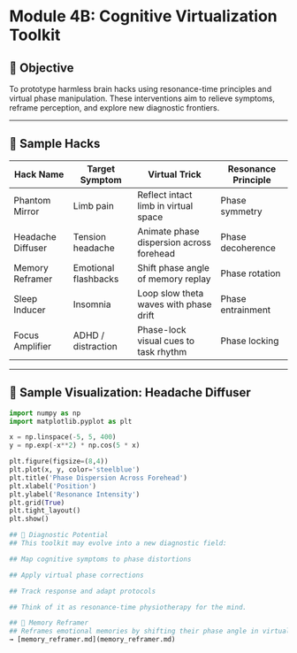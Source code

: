 # Module 4B: Cognitive Virtualization Toolkit

## 🎯 Objective
To prototype harmless brain hacks using resonance-time principles and virtual phase manipulation. These interventions aim to relieve symptoms, reframe perception, and explore new diagnostic frontiers.

---

## 🧰 Sample Hacks

| Hack Name            | Target Symptom         | Virtual Trick                              | Resonance Principle       |
|---------------------|------------------------|---------------------------------------------|---------------------------|
| Phantom Mirror      | Limb pain              | Reflect intact limb in virtual space        | Phase symmetry             |
| Headache Diffuser   | Tension headache       | Animate phase dispersion across forehead    | Phase decoherence          |
| Memory Reframer     | Emotional flashbacks   | Shift phase angle of memory replay          | Phase rotation             |
| Sleep Inducer       | Insomnia               | Loop slow theta waves with phase drift      | Phase entrainment          |
| Focus Amplifier     | ADHD / distraction     | Phase-lock visual cues to task rhythm       | Phase locking              |

---

## 🧪 Sample Visualization: Headache Diffuser

```python
import numpy as np
import matplotlib.pyplot as plt

x = np.linspace(-5, 5, 400)
y = np.exp(-x**2) * np.cos(5 * x)

plt.figure(figsize=(8,4))
plt.plot(x, y, color='steelblue')
plt.title('Phase Dispersion Across Forehead')
plt.xlabel('Position')
plt.ylabel('Resonance Intensity')
plt.grid(True)
plt.tight_layout()
plt.show()

## 🧠 Diagnostic Potential
## This toolkit may evolve into a new diagnostic field:

## Map cognitive symptoms to phase distortions

## Apply virtual phase corrections

## Track response and adapt protocols

## Think of it as resonance-time physiotherapy for the mind.

## 🧠 Memory Reframer
## Reframes emotional memories by shifting their phase angle in virtual time—allowing the mind to revisit without reliving.
→ [memory_reframer.md](memory_reframer.md)
